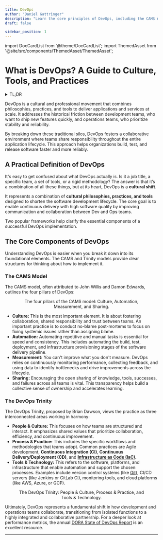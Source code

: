 ```yaml
---
title: DevOps
author: "Daniel Gattringer"
description: "Learn the core principles of DevOps, including the CAMS model (Culture, Automation, Measurement, Sharing) and the key practices that accelerate software delivery."
draft: false

sidebar_position: 1
---
```


import DocCardList from '@theme/DocCardList';
import ThemedAsset from '@site/src/components/ThemedAsset/ThemedAsset';

# What is DevOps? A Guide to Culture, Tools, and Practices

<details>
<summary>TL;DR</summary>

DevOps is a cultural philosophy that combines practices and tools to shorten the software development lifecycle and deliver high-quality applications faster.
It focuses on breaking down silos and improving collaboration between Development (Dev) and Operations (Ops) teams.
The CAMS model defines its four pillars: Culture, Automation, Measurement, and Sharing.
Key practices include Continuous Integration (CI), Continuous Delivery/Deployment (CD), and Infrastructure as Code (IaC).
The ultimate goal is to increase an organization's speed and reliability in delivering software, creating a more efficient and responsive workflow.
</details>

DevOps is a cultural and professional movement that combines philosophies, practices, and tools to deliver applications and services at scale. It addresses the historical friction between development teams, who want to ship new features quickly, and operations teams, who prioritize stability and reliability.

By breaking down these traditional silos, DevOps fosters a collaborative environment where teams share responsibility throughout the entire application lifecycle. This approach helps organizations build, test, and release software faster and more reliably.

## A Practical Definition of DevOps

It's easy to get confused about what DevOps actually is. Is it a job title, a specific team, a set of tools, or a rigid methodology? The answer is that it’s a combination of all these things, but at its heart, DevOps is a **cultural shift**.

It represents a combination of **cultural philosophies, practices, and tools** designed to shorten the software development lifecycle. The core goal is to enable continuous delivery with high software quality by improving communication and collaboration between Dev and Ops teams.

Two popular frameworks help clarify the essential components of a successful DevOps implementation.

## The Core Components of DevOps

Understanding DevOps is easier when you break it down into its foundational elements. The CAMS and Trinity models provide clear structures for thinking about how to implement it.

### The CAMS Model

The CAMS model, often attributed to John Willis and Damon Edwards, outlines the four pillars of DevOps:

<figure align="center">
<ThemedAsset
  lightSource={require('./assets/cams.png').default}
  darkSource={require('./assets/cams.png').default}
  className="themed-image"
  alt="A diagram illustrating the four pillars of the CAMS model: Culture, Automation, Measurement, and Sharing." />
  <figcaption>The four pillars of the CAMS model: Culture, Automation, Measurement, and Sharing.</figcaption>
</figure>

* **Culture:** This is the most important element. It is about fostering collaboration, shared responsibility and trust between teams. An important practice is to conduct no-blame post-mortems to focus on fixing systemic issues rather than assigning blame.
* **Automation:** Automating repetitive and manual tasks is essential for speed and consistency. This includes automating the build, test, deployment, and infrastructure provisioning stages of the software delivery pipeline.
* **Measurement:** You can't improve what you don't measure. DevOps relies on continuously monitoring performance, collecting feedback, and using data to identify bottlenecks and drive improvements across the lifecycle.
* **Sharing:** Encouraging the open sharing of knowledge, tools, successes, and failures across all teams is vital. This transparency helps build a collective sense of ownership and accelerates learning.

### The DevOps Trinity

The DevOps Trinity, proposed by Brian Dawson, views the practice as three interconnected areas working in harmony:

* **People & Culture:** This focuses on how teams are structured and interact. It emphasizes shared values that prioritize collaboration, efficiency, and continuous improvement.
* **Process & Practice:** This includes the specific workflows and methodologies that teams adopt. Common practices are Agile development, **Continuous Integration (CI)**, **Continuous Delivery/Deployment (CD)**, and **[Infrastructure as Code (IaC)](devops/iac)**.
* **Tools & Technology:** This refers to the software, platforms, and infrastructure that enable automation and support the chosen processes. Examples include version control systems (like [Git](foundations/git)), CI/CD servers (like Jenkins or GitLab CI), monitoring tools, and cloud platforms (like AWS, Azure, or GCP).

<figure align="center">
<ThemedAsset
  lightSource={require('./assets/trinity.png').default}
  darkSource={require('./assets/trinity.png').default}
  className="themed-image"
  alt="A Venn diagram showing the intersection of People & Culture, Process & Practice, and Tools & Technology in DevOps." />
  <figcaption>The DevOps Trinity: People & Culture, Process & Practice, and Tools & Technology.</figcaption>
</figure>

Ultimately, DevOps represents a fundamental shift in how development and operations teams collaborate, transitioning from isolated functions to a highly integrated and collaborative partnership. For a deeper look at performance metrics, the annual [DORA State of DevOps Report](https://cloud.google.com/devops/state-of-devops) is an excellent resource.

---

<DocCardList />
